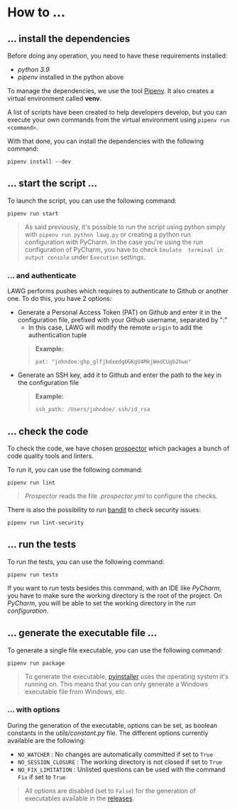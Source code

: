 # How to ...

## ... install the dependencies

Before doing any operation, you need to have these requirements installed:

- _python 3.9_
- _pipenv_ installed in the python above

To manage the dependencies, we use the tool [Pipenv](https://pipenv.pypa.io/en/latest/). It also
creates a virtual environment called **venv**.

A list of scripts have been created to help developers develop, but you can execute your own
commands from the virtual environment using `pipenv run
<command>`.

With that done, you can install the dependencies with the following command:

`pipenv install --dev`

## ... start the script ...

To launch the script, you can use the following command:

`pipenv run start`

> As said previously, it's possible to run the script using python simply with `pipenv run
 python lawg.py` or creating a python run configuration with PyCharm.
> In the case you're using the run configuration of PyCharm, you have to check `Emulate 
terminal in output console` under `Execution` settings.

### ... and authenticate

LAWG performs pushes which requires to authenticate to Github or another one.
To do this, you have 2 options:
 - Generate a Personal Access Token (PAT) on Github and enter it in the configuration file, prefixed with your Github username, separated by ":"
   - In this case, LAWG will modify the remote `origin` to add the authentication tuple
   >   **Example:**
   > 
   >   `pat: "johndoe:ghp_glfjbdxedgUGKgU4MkjWedCUgb2hwe"`
 - Generate an SSH key, add it to Github and enter the path to the key in the configuration file 
   > **Example:** 
   > 
   > `ssh_path: /Users/johndoe/.ssh/id_rsa`

## ... check the code

To check the code, we have chosen [prospector](http://prospector.landscape.io/en/master/) which
packages a bunch of code quality tools and linters.

To run it, you can use the following command:

`pipenv run lint`

> _Prospector_ reads the file _.prospector.yml_ to configure the checks.

There is also the possibility to run [bandit](https://bandit.readthedocs.io/en/latest/) to check
security issues:

`pipenv run lint-security`

## ... run the tests

To run the tests, you can use the following command:

`pipenv run tests`

If you want to run tests besides this command, with an IDE like _PyCharm_, you have to make sure the
working directory is the root of the project. On _PyCharm_, you will be able to set the working
directory in the _run configuration_.

## ... generate the executable file ...

To generate a single file executable, you can use the following command:

`pipenv run package`

> To generate the executable, [pyinstaller](https://pyinstaller.readthedocs.io/en/stable/) uses the operating system it's running on.
> This means that you can only generate a Windows executable file from Windows, etc.

### ... with options

During the generation of the executable, options can be set, as boolean constants in the _utils/constant.py_ file. 
The different options currently available are the following:

- `NO_WATCHER` : No changes are automatically committed if set to `True`
- `NO_SESSION_CLOSURE` : The working directory is not closed if set to `True`
- `NO_FIX_LIMITATION` : Unlisted questions can be used with the command `Fix` if set to `True`

> All options are disabled (set to `False`) for the generation of executables available in the [releases](https://github.com/git4school/lawg/releases).
